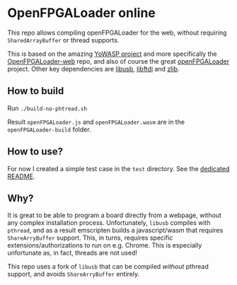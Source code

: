 # OpenFPGALoader online

This repo allows compiling openFPGALoader for the web, without requiring `SharedArrayBuffer` or thread supports.

This is based on the amazing [YoWASP project](http://yowasp.org/) and more specifically the [OpenFPGALoader-web](https://github.com/YoWASP/openFPGALoader-web) repo, and also of course the great [openFPGALoader](https://github.com/trabucayre/openFPGALoader) project. Other key dependencies are [libusb](https://github.com/libusb/libusb), [libftdi](https://www.intra2net.com/en/developer/libftdi/) and [zlib](https://github.com/madler/zlib).

## How to build

Run `./build-no-phtread.sh`

Result `openFPGALoader.js` and `openFPGALoader.wasm` are in the `openFPGALoader-build` folder.

## How to use?

For now I created a simple test case in the `test` directory. See the [dedicated README](./test/README.md).

## Why?

It is great to be able to program a board directly from a webpage, without any complex installation process. Unfortunately, `libusb` compiles with `pthread`, and as a result emscripten builds a javascript/wasm that requires `ShareArryBuffer` support. This, in turns, requires specific extensions/authorizations to run on e.g. Chrome. This is especially unfortunate as, in fact, threads are not used!

This repo uses a fork of `libusb` that can be compiled *without* pthread support, and avoids `ShareArryBuffer` entirely.
